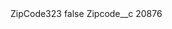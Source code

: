 <?xml version="1.0" encoding="UTF-8"?>
<CustomMetadata xmlns="http://soap.sforce.com/2006/04/metadata" xmlns:xsi="http://www.w3.org/2001/XMLSchema-instance" xmlns:xsd="http://www.w3.org/2001/XMLSchema">
    <label>ZipCode323</label>
    <protected>false</protected>
    <values>
        <field>Zipcode__c</field>
        <value xsi:type="xsd:string">20876</value>
    </values>
</CustomMetadata>
